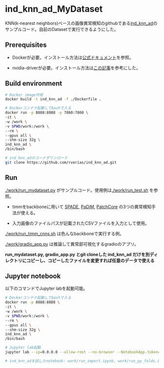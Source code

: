 # ind_knn_ad_MyDataset

KNN(k-nearest neighbors)ベースの画像異常検知のgithubである[ind_knn_ad](https://github.com/rvorias/ind_knn_ad/tree/master)のサンプルコード。自前のDatasetで実行できるようにした。

## Prerequisites

- Dockerが必要。インストール方法は[公式ドキュメント](https://docs.docker.com/get-docker/)を参照。

- nvidia-driverが必要。インストール方法は[この記事](https://qiita.com/y-vectorfield/items/72bfb66d8ec85847fe2f)を参考にした。

## Build environment

```bash
# Docker image作成
docker build -t ind_knn_ad -f ./Dockerfile .

# Dockerコンテナ起動してbashで入る
docker run -p 8888:8888 -p 7860:7860 \
-it \
-w /work \
-v $PWD/work:/work \
--rm \
--gpus all \
--shm-size 32g \
ind_knn_ad \
/bin/bash

# ind_knn_adのコードダウンロード
git clone https://github.com/rvorias/ind_knn_ad.git
```

## Run

[./work/run_mydataset.py](./work/run_mydataset.py) がサンプルコード。使用例は[./work/run_test.sh](./work/run_test.sh) を参照。

- timmをbackboneに用いて [SPADE](https://github.com/riron1206/ind_knn_ad_MyDataset/blob/main/docs/ind_knn_ad_methods.md#spade), [PaDiM](https://github.com/riron1206/ind_knn_ad_MyDataset/blob/main/docs/ind_knn_ad_methods.md#padim), [PatchCore](https://github.com/riron1206/ind_knn_ad_MyDataset/blob/main/docs/ind_knn_ad_methods.md#patchcore) の3つの異常検知手法が使える。

- 入力画像のファイルパスが記載されたCSVファイルを入力として使用。

[./work/run_timm_cnns.sh](./work/run_timm_cnns.sh) は色んなbackboneで実行する例。

[./work/gradio_app.py](./work/gradio_app.py) は推論して異常部可視化するgradioのアプリ。

**run_mydataset.py, gradio_app.py とgit cloneした ind_knn_ad だけを別ディレクトリにコピーし、コピーしたファイルを変更すれば任意のデータで使える**

## Jupyter notebook

以下のコマンドでJupyter labを起動可能。

```bash
# Dockerコンテナ起動してbashで入る
docker run -p 8888:8888 \
-it \
-w /work \
-v $PWD/work:/work \
--rm \
--gpus all \
--shm-size 32g \
ind_knn_ad \
/bin/bash

# Jupyter lab起動
jupyter lab --ip=0.0.0.0 --allow-root --no-browser --NotebookApp.token='' --port=8888

# ind_knn_adを試したnotebook: work/run_import.ipynb, work/run_py_folds.ipynb が実行できる
```
